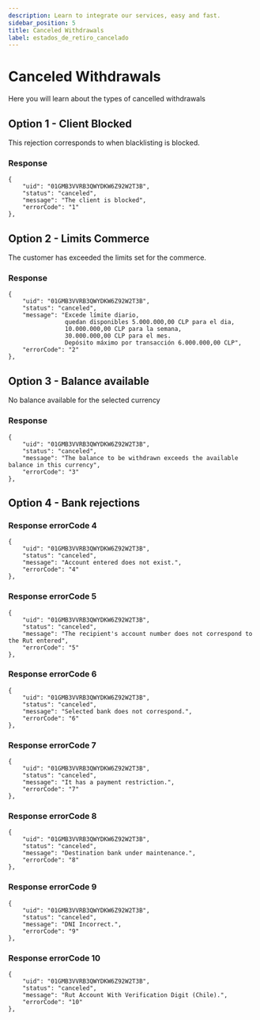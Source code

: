 ```yaml
---
description: Learn to integrate our services, easy and fast.
sidebar_position: 5
title: Canceled Withdrawals
label: estados_de_retiro_cancelado
---
```


# Canceled Withdrawals

Here you will learn about the types of cancelled withdrawals

## Option 1 - Client Blocked

This rejection corresponds to when blacklisting is blocked.


### Response

```
{
    "uid": "01GMB3VVRB3QWYDKW6Z92W2T3B",
    "status": "canceled",
    "message": "The client is blocked",
    "errorCode": "1"
},
```

## Option 2 - Limits Commerce

The customer has exceeded the limits set for the commerce.

### Response

```
{
    "uid": "01GMB3VVRB3QWYDKW6Z92W2T3B",
    "status": "canceled",
    "message": "Excede límite diario,
                quedan disponibles 5.000.000,00 CLP para el dia,
                10.000.000,00 CLP para la semana,
                30.000.000,00 CLP para el mes.
                Depósito máximo por transacción 6.000.000,00 CLP",
    "errorCode": "2"
},
```

## Option 3 - Balance available

No balance available for the selected currency

### Response

```
{
    "uid": "01GMB3VVRB3QWYDKW6Z92W2T3B",
    "status": "canceled",
    "message": "The balance to be withdrawn exceeds the available balance in this currency",
    "errorCode": "3"
},
```

## Option 4 - Bank rejections


### Response errorCode 4

```
{
    "uid": "01GMB3VVRB3QWYDKW6Z92W2T3B",
    "status": "canceled",
    "message": "Account entered does not exist.",
    "errorCode": "4"
},
```

### Response errorCode 5

```
{
    "uid": "01GMB3VVRB3QWYDKW6Z92W2T3B",
    "status": "canceled",
    "message": "The recipient's account number does not correspond to the Rut entered",
    "errorCode": "5"
},
```

### Response errorCode 6

```
{
    "uid": "01GMB3VVRB3QWYDKW6Z92W2T3B",
    "status": "canceled",
    "message": "Selected bank does not correspond.",
    "errorCode": "6"
},
```

### Response errorCode 7

```
{
    "uid": "01GMB3VVRB3QWYDKW6Z92W2T3B",
    "status": "canceled",
    "message": "It has a payment restriction.",
    "errorCode": "7"
},
```

### Response errorCode 8

```
{
    "uid": "01GMB3VVRB3QWYDKW6Z92W2T3B",
    "status": "canceled",
    "message": "Destination bank under maintenance.",
    "errorCode": "8"
},
```

### Response errorCode 9

```
{
    "uid": "01GMB3VVRB3QWYDKW6Z92W2T3B",
    "status": "canceled",
    "message": "DNI Incorrect.",
    "errorCode": "9"
},
```

### Response errorCode 10

```
{
    "uid": "01GMB3VVRB3QWYDKW6Z92W2T3B",
    "status": "canceled",
    "message": "Rut Account With Verification Digit (Chile).",
    "errorCode": "10"
},
```

